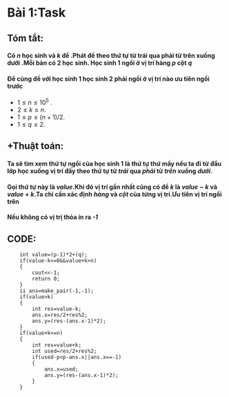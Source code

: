 # **Bài 1:Task**
## **Tóm tắt**:

#### Có $n$ học sinh và $k$ đề .Phát đề theo thứ tự từ trái qua phải từ trên xuống dưới .Mỗi bàn có $2$ học sinh. Học sinh $1$ ngồi ở vị trí hàng $p$ cột $q$
#### Để cùng đề với học sinh $1$ học sinh $2$ phải ngồi ở vị trí nào ưu tiên ngồi trước

- $1 \le n \le 10^{5}$ .
- $2 \le k \le n$.
- $1 \le p \le (n+1)/2$.
- $1 \le q \le 2$.
## **+Thuật toán**:
#### Ta sẽ tìm xem thứ tự ngồi của học sinh $1$ là thứ tự thứ mấy nếu ta đi từ đầu lớp học xuống vị trí đấy theo thứ tự từ $trái$ qua $phải$ từ $trên$ xuống $dưới$.
#### Gọi thứ tự này là $value$.Khi đó vị trí gần nhất cũng có đề $k$ là $value-k$ và $value+k$.Ta chỉ cần xác định $hàng$ và $cột$ của từng vị trí.Ưu tiên vị trí ngồi trên
#### Nếu không có vị trị thỏa in ra ***-1***
## **CODE**: 
```
    int value=(p-1)*2+(q);
    if(value-k<=0&&value+k>n)
    {
        cout<<-1;
        return 0;
    }
    ii ans=make_pair(-1,-1);
    if(value>k)
    {
        int res=value-k;
        ans.x=res/2+res%2;
        ans.y=(res-(ans.x-1)*2);
    }
    if(value+k<=n)
    {
        int res=value+k;
        int used=res/2+res%2;
        if(used-p<p-ans.x||ans.x==-1)
        {
            ans.x=used;
            ans.y=(res-(ans.x-1)*2);
        }
    }
```


